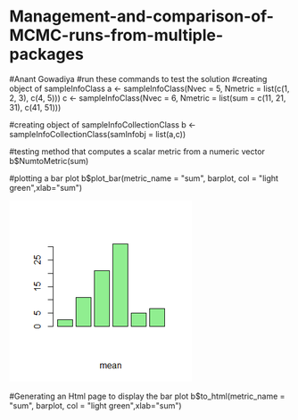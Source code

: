 # Management-and-comparison-of-MCMC-runs-from-multiple-packages

#Anant Gowadiya
#run these commands to test the solution
#creating object of sampleInfoClass
a <- sampleInfoClass(Nvec = 5, Nmetric = list(c(1, 2, 3), c(4, 5)))
c <- sampleInfoClass(Nvec = 6, Nmetric = list(sum = c(11, 21, 31), c(41, 51)))

#creating object of sampleInfoCollectionClass
b <- sampleInfoCollectionClass(samInfobj = list(a,c))

#testing method that computes a scalar metric from a numeric vector
b$NumtoMetric(sum)

#plotting a bar plot
b$plot_bar(metric_name = "sum", barplot, col = "light green",xlab="sum")

![bar plot](https://github.com/AnantGowadiya/Management-and-comparison-of-MCMC-runs-from-multiple-packages/blob/master/mean.png)

#Generating an Html page to display the bar plot
b$to_html(metric_name = "sum", barplot, col = "light green",xlab="sum")
